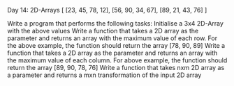 Day 14: 2D-Arrays
[
  [23, 45, 78, 12],
  [56, 90, 34, 67],
  [89, 21, 43, 76]
]

Write a program that performs the following tasks:
Initialise a 3x4 2D-Array with the above values
Write a function that takes a 2D array as the parameter and returns an array with the maximum value of each row. For the above example, the function should return the array [78, 90, 89]
Write a function that takes a 2D array as the parameter and returns an array with the maximum value of each column. For above example, the function should return the array [89, 90, 78, 76]
Write a function that takes nxm 2D array as a parameter and returns a mxn transformation of the input 2D array